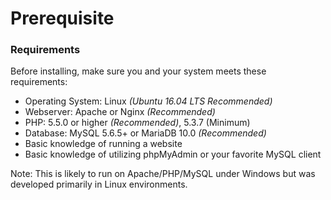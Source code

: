 # Prerequisite
### Requirements
Before installing, make sure you and your system meets these requirements:
- Operating System: Linux *(Ubuntu 16.04 LTS Recommended)*
- Webserver: Apache or Nginx *(Recommended)*
- PHP: 5.5.0 or higher *(Recommended)*, 5.3.7 (Minimum)
- Database: MySQL 5.6.5+ or MariaDB 10.0 *(Recommended)*
- Basic knowledge of running a website
- Basic knowledge of utilizing phpMyAdmin or your favorite MySQL client

Note: This is likely to run on Apache/PHP/MySQL under Windows but was developed primarily in Linux environments.
